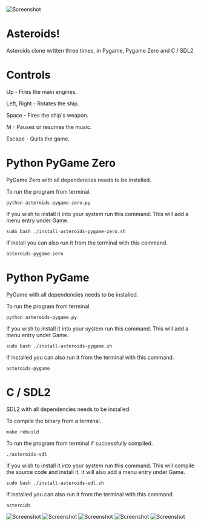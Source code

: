 ![Screenshot](screenshots/Astroids2.png)
# Asteroids!

Asteroids clone written three times, in Pygame, Pygame Zero and C / SDL2.


# Controls

Up - Fires the main engines.

Left, Right - Rotates the ship.

Space - Fires the ship's weapon.

M - Pauses or resumes the music.

Escape - Quits the game.


# Python PyGame Zero

PyGame Zero with all dependencies needs to be installed.

To run the program from terminal.

    python asteroids-pygame-zero.py


If you wish to install it into your system run this command. This will add a menu entry under Game.

    sudo bash ./install-asteroids-pygame-zero.sh


If install you can also run it from the terminal with this command.

    asteroids-pygame-zero


# Python PyGame

PyGame with all dependencies needs to be installed.

To run the program from terminal.

    python asteroids-pygame.py


If you wish to install it into your system run this command. This will add a menu entry under Game.

    sudo bash ./install-asteroids-pygame.sh


If installed you can also run it from the terminal with this command.

    asteroids-pygame


# C / SDL2

SDL2 with all dependencies needs to be installed.

To compile the binary from a terminal.

    make rebuild


To run the program from terminal if successfully compiled.

    ./asteroids-sdl


If you wish to install it into your system run this command. This will compile the source code and install it. It will also add a menu entry under Game.

    sudo bash ./install-asteroids-sdl.sh


If installed you can also run it from the terminal with this command.

    asteroids

![Screenshot](screenshots/Astroids3.png)
![Screenshot](screenshots/Astroids4.png)
![Screenshot](screenshots/Astroids5.png)
![Screenshot](screenshots/Astroids6.png)
![Screenshot](screenshots/Astroids7.png)
